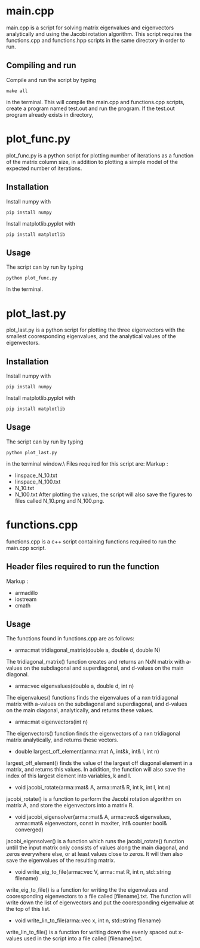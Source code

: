 # main.cpp

main.cpp is a script for solving matrix eigenvalues and eigenvectors analytically and using the Jacobi rotation algorithm. This script requires the functions.cpp and functions.hpp scripts in the same directory in order to run. 

## Compiling and run

Compile and run the script by typing
```
make all
```
in the terminal. This will compile the main.cpp and functions.cpp scripts, create a program named test.out and run the program. If the test.out program already exists in directory, 

# plot_func.py

plot_func.py is a python script for plotting number of iterations as a function of the matrix column size, in addition to plotting a simple model of the expected number of iterations. 

## Installation
Install numpy with 
```
pip install numpy
```

Install matplotlib.pyplot with 
```
pip install matplotlib
```

## Usage 

The script can by run by typing 
```
python plot_func.py
```
In the terminal. 

# plot_last.py

plot_last.py is a python script for plotting the three eigenvectors with the smallest cooresponding eigenvalues, and the analytical values of the eigenvectors. 

## Installation
Install numpy with 
```
pip install numpy
```

Install matplotlib.pyplot with 
```
pip install matplotlib
```

## Usage 
The script can by run by typing
```
python plot_last.py
```
in the terminal window.\\
Files required for this script are:
Markup :
* linspace\_N\_10.txt
* linspace\_N\_100.txt
* N\_10.txt
* N\_100.txt
After plotting the values, the script will also save the figures to files called N\_10.png and N\_100.png.

# functions.cpp

functions.cpp is a c++ script containing functions required to run the main.cpp script.

## Header files required to run the function

Markup :
* armadillo
* iostream
* cmath

## Usage

The functions found in functions.cpp are as follows:

* arma::mat tridiagonal_matrix(double a, double d, double N)

The tridiagonal_matrix() function creates and returns an NxN matrix with a-values on the subdiagonal and superdiagonal, and d-values on the main diagonal.

* arma::vec eigenvalues(double a, double d, int n)

The eigenvalues() functions finds the eigenvalues of a nxn tridiagonal matrix with a-values on the subdiagonal and superdiagonal, and d-values on the main diagonal, analytically, and returns these values.

* arma::mat eigenvectors(int n)

The eigenvectors() function finds the eigenvectors of a nxn tridiagonal matrix analytically, and returns these vectors.

* double largest\_off\_element(arma::mat A, int&k, int& l, int n)

largest\_off\_element() finds the value of the largest off diagonal element in a matrix, and returns this values. In addition, the function will also save the index of this largest element into variables, k and l. 

* void jacobi_rotate(arma::mat& A, arma::mat& R, int k, int l, int n)

jacobi\_rotate() is a function to perform the Jacobi rotation algorithm on matrix A, and store the eigenvectors into a matrix R. 

* void jacobi_eigensolver(arma::mat& A, arma::vec& eigenvalues, arma::mat& eigenvectors, const in maxiter, int& counter bool& converged)

jacobi_eigensolver() is a function which runs the jacobi\_rotate() function untill the input matrix only consists of values along the main diagonal, and zeros everywhere else, or at least values close to zeros. It will then also save the eigenvalues of the resulting matrix.

* void write\_eig\_to\_file(arma::vec V, arma::mat R, int n, std::string filename)

write\_eig\_to\_file() is a function for writing the the eigenvalues and cooresponding eigenvectors to a file called [filename].txt. The function will write down the list of eigenvectors and put the cooresponding eigenvalue at the top of this list. 

* void write\_lin\_to\_file(arma::vec x, int n, std::string filename)

write\_lin\_to\_file() is a function for writing down the evenly spaced out x-values used in the script into a file called [filename].txt.
